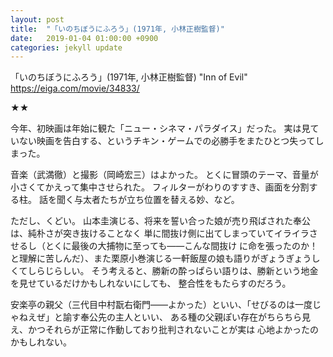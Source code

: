```yaml
---
layout: post
title:  "「いのちぼうにふろう」(1971年, 小林正樹監督)"
date:   2019-01-04 01:00:00 +0900
categories: jekyll update
---
```


「いのちぼうにふろう」(1971年, 小林正樹監督)
"Inn of Evil"
https://eiga.com/movie/34833/

★★

今年、初映画は年始に観た「ニュー・シネマ・パラダイス」だった。
実は見ていない映画を告白する、というチキン・ゲームでの必勝手をまたひとつ失ってしまった。

音楽（武満徹）と撮影（岡崎宏三）はよかった。
とくに冒頭のテーマ、音量が小さくてかえって集中させられた。
フィルターがわりのすすき、画面を分割する柱。
話を聞く与太者たちが立ち位置を替える妙、など。

ただし、くどい。
山本圭演じる、将来を誓い合った娘が売り飛ばされた奉公は、純朴さが突き抜けることなく
単に間抜け側に出てしまっていてイライラさせるし（とくに最後の大捕物に至っても――こんな間抜け
に命を張ったのか！と理解に苦しんだ）、また栗原小巻演じる一軒飯屋の娘も語りがぎょうぎょうしくてしらじらしい。
そう考えると、勝新の酔っぱらい語りは、勝新という地金を見せているだけかもしれないにしても、
整合性をもたらすのだろう。

安楽亭の親父（三代目中村翫右衛門――よかった）といい、「せびるのは一度じゃねえぜ」と諭す奉公先の主人といい、
ある種の父親ぽい存在がちらちら見え、かつそれらが正常に作動しており批判されないことが実は
心地よかったのかもしれない。
